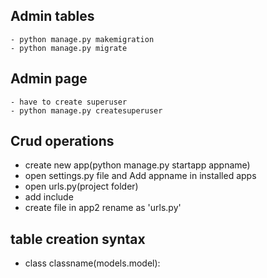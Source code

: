 ## Admin tables
    - python manage.py makemigration
    - python manage.py migrate
## Admin page
    - have to create superuser
    - python manage.py createsuperuser
## Crud operations
  - create  new app(python manage.py startapp appname)
  - open settings.py file and Add appname in installed apps
  - open urls.py(project folder)
   - add include
   - create file in app2 rename as 'urls.py'
## table creation syntax
   - class classname(models.model):